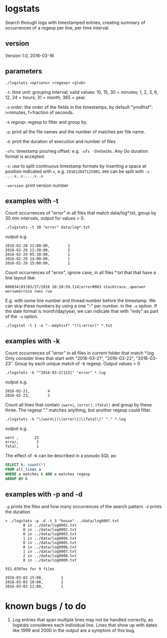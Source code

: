 # logstats
Search through logs with timestamped entries, creating summary of occurrences of a regexp per line, per time interval.

## version
Version 1.0, 2016-03-16

## parameters

`./logstats <options> <regexp> <glob>`

`-t`: _time unit_: grouping interval; valid values: 10, 15, 30 = minutes; 1, 2, 3, 6, 12, 24 = hours; 31 = month; 365 = year.

`-o` _order_: the order of the fields in the timestamps, by default "ymdhisf": i=minutes, f=fraction of seconds.

`-k` _regexp_: regexp to filter and group by.

`-p`: print all the file names and the number of matches per file name.

`-d`: print the duration of execution and number of files

`-ofs`: timestamp pos/neg offset: e.g. `-ofs -5h45m10s`. Any *Go* duration format is accepted.

`-s`: use to split continuous timestamp formats by inserting a space at position indicated with `x`, e.g. `20161204T125901.999` can be split with `-s ....x..x.....x..x`

`-version`: print version number

## examples with -t

Count occurrences of "error" in all files that match data/log*.txt, group by 30 min intervals, 
output for values > 0.

`./logstats -t 30 "error" data/log*.txt`

output e.g.

```
2016-02-28 12:00:00,        1
2016-02-28 12:30:00,        2
2016-02-29 05:30:00,        1
2016-02-29 14:00:00,        1
2016-02-29 15:00:00,        1
```

Count occurrences of "error", ignore case, in all files *.txt that that have a line layout like:

`000034|03|03/27/2016 10:20:59.114|error#983 stacktrace..qworwor woriweorroie rwoi ruo`

E.g. with some line number and thread number before the timestamp. We can skip these numbers by using a one "-" per number.
in the `-o` option. If the date format is month/day/year, we can indicate that with "mdy" as part of the `-o` option.

`./logstat -t 1 -o "--mdyhisf" "(?i:error)" *.txt`


## examples with -k

Count occurrences of "error" in all files in current folder that match *.log. Only consider lines
that start with "2016-03-21", "2016-03-22", "2016-03-23". Group by each unique match of -k regexp.
Output values > 0

`./logstats -k "^2016-03-2[123]" "error" *.log`

output e.g.
```
2016-02-21,        4 
2016-02-23,        2
```

Count all lines that contain `|warn|`, `|error|`, `|fatal|` and group by these three. The regexp
"." matches anything, but another regexp could filter.

`./logstats -k "\|warn\||\|error\||\|fatal\|" "." *.log`

output e.g.
```
warn ,       23 
error,        2
fatal,        1
```

The effect of -k can be described in a pseudo SQL as:
```sql
SELECT k, count(*) 
FROM all_lines a
WHERE a matches k AND a matches regexp
GROUP BY k
```

## examples with -p and -d
`-p` prints the files and how many occurrences of the search pattern
`-d` prints the duration
```
> ./logstats -p -d -t 3 "house" ../data/log000?.txt
        0 in ../data/log0001.txt
        0 in ../data/log0002.txt
        0 in ../data/log0003.txt
        1 in ../data/log0004.txt
        0 in ../data/log0005.txt
        0 in ../data/log0006.txt
        1 in ../data/log0007.txt
        2 in ../data/log0008.txt
        0 in ../data/log0009.txt

552.0397ms for 9 files

2016-03-03 15:00,        1
2016-03-03 18:00,        2
2016-03-03 21:00,        1
```

# known bugs / to do
1. Log entries that span multiple lines may not be handled correctly, as logstats consideres each individual line.
Lines that show up with dates like 1999 and 2000 in the output are a symptom of this bug.

